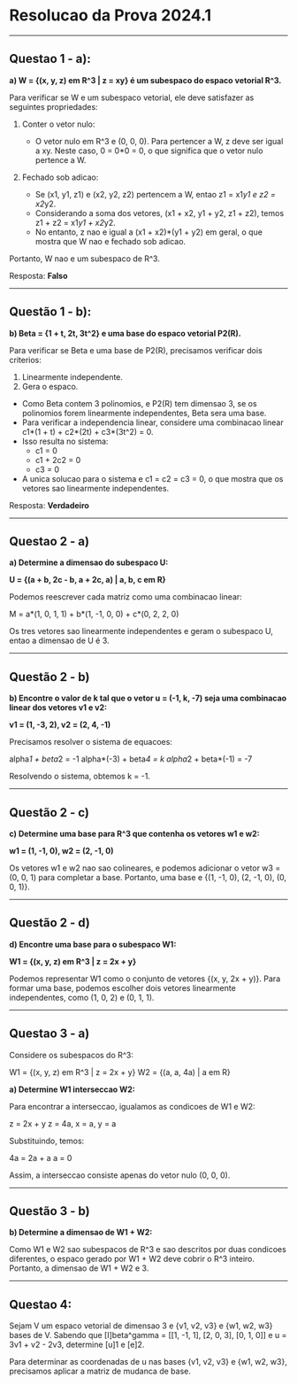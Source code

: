 # Resolucao da Prova 2024.1

---
## Questao 1 - a):

**a) W = {(x, y, z) em R^3 | z = xy} é um subespaco do espaco vetorial R^3.**

Para verificar se W e um subespaco vetorial, ele deve satisfazer as seguintes propriedades:

1. Conter o vetor nulo:
   - O vetor nulo em R^3 e (0, 0, 0). Para pertencer a W, z deve ser igual a xy. Neste caso, 0 = 0*0 = 0, o que significa que o vetor nulo pertence a W.

2. Fechado sob adicao:
   - Se (x1, y1, z1) e (x2, y2, z2) pertencem a W, entao z1 = x1*y1 e z2 = x2*y2.
   - Considerando a soma dos vetores, (x1 + x2, y1 + y2, z1 + z2), temos z1 + z2 = x1*y1 + x2*y2.
   - No entanto, z nao e igual a (x1 + x2)*(y1 + y2) em geral, o que mostra que W nao e fechado sob adicao.

Portanto, W nao e um subespaco de R^3.

Resposta: **Falso**

---
## Questão 1 - b):

**b) Beta = {1 + t, 2t, 3t^2} e uma base do espaco vetorial P2(R).**

Para verificar se Beta e uma base de P2(R), precisamos verificar dois criterios:
1. Linearmente independente.
2. Gera o espaco.

- Como Beta contem 3 polinomios, e P2(R) tem dimensao 3, se os polinomios forem linearmente independentes, Beta sera uma base.
- Para verificar a independencia linear, considere uma combinacao linear c1*(1 + t) + c2*(2t) + c3*(3t^2) = 0.
- Isso resulta no sistema:
  - c1 = 0
  - c1 + 2c2 = 0
  - c3 = 0
- A unica solucao para o sistema e c1 = c2 = c3 = 0, o que mostra que os vetores sao linearmente independentes.

Resposta: **Verdadeiro**

---
## Questao 2 - a)

**a) Determine a dimensao do subespaco U:**

**U = {(a + b, 2c - b, a + 2c, a) | a, b, c em R}**

Podemos reescrever cada matriz como uma combinacao linear:

M = a*(1, 0, 1, 1) + b*(1, -1, 0, 0) + c*(0, 2, 2, 0)

Os tres vetores sao linearmente independentes e geram o subespaco U, entao a dimensao de U é 3.

---
## Questão 2 - b)
**b) Encontre o valor de k tal que o vetor u = (-1, k, -7) seja uma combinacao linear dos vetores v1 e v2:**

**v1 = (1, -3, 2), v2 = (2, 4, -1)**

Precisamos resolver o sistema de equacoes:

alpha*1 + beta*2 = -1
alpha*(-3) + beta*4 = k
alpha*2 + beta*(-1) = -7

Resolvendo o sistema, obtemos k = -1.

---
## Questão 2 - c)
**c) Determine uma base para R^3 que contenha os vetores w1 e w2:**

**w1 = (1, -1, 0), w2 = (2, -1, 0)**

Os vetores w1 e w2 nao sao colineares, e podemos adicionar o vetor w3 = (0, 0, 1) para completar a base. Portanto, uma base e {(1, -1, 0), (2, -1, 0), (0, 0, 1)}.

---
## Questão 2 - d)
**d) Encontre uma base para o subespaco W1:**

**W1 = {(x, y, z) em R^3 | z = 2x + y}**

Podemos representar W1 como o conjunto de vetores {(x, y, 2x + y)}. Para formar uma base, podemos escolher dois vetores linearmente independentes, como (1, 0, 2) e (0, 1, 1).

---
## Questao 3 - a)

Considere os subespacos do R^3:

W1 = {(x, y, z) em R^3 | z = 2x + y}
W2 = {(a, a, 4a) | a em R}

**a) Determine W1 interseccao W2:**

Para encontrar a interseccao, igualamos as condicoes de W1 e W2:

z = 2x + y
z = 4a, x = a, y = a

Substituindo, temos:

4a = 2a + a
a = 0

Assim, a interseccao consiste apenas do vetor nulo (0, 0, 0).

---
## Questão 3 - b)

**b) Determine a dimensao de W1 + W2:**

Como W1 e W2 sao subespacos de R^3 e sao descritos por duas condicoes diferentes, o espaco gerado por W1 + W2 deve cobrir o R^3 inteiro. Portanto, a dimensao de W1 + W2 e 3.

---
## Questao 4:

Sejam V um espaco vetorial de dimensao 3 e {v1, v2, v3} e {w1, w2, w3} bases de V. Sabendo que [I]beta^gamma = [[1, -1, 1], [2, 0, 3], [0, 1, 0]] e u = 3v1 + v2 - 2v3, determine [u]1 e [e]2.

Para determinar as coordenadas de u nas bases {v1, v2, v3} e {w1, w2, w3}, precisamos aplicar a matriz de mudanca de base.
